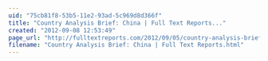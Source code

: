 ```yaml
---
uid: "75cb81f8-53b5-11e2-93ad-5c969d8d366f"
title: "Country Analysis Brief: China | Full Text Reports..."
created: "2012-09-08 12:53:49"
page_url: "http://fulltextreports.com/2012/09/05/country-analysis-brief-china/"
filename: "Country Analysis Brief: China | Full Text Reports.html"
---
```

